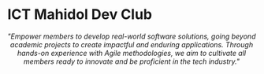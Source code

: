 # ICT Mahidol Dev Club

<p align="center"><i>"Empower members to develop real-world software solutions, going beyond academic projects to create impactful and enduring applications. Through hands-on experience with Agile methodologies, we aim to cultivate all members ready to innovate and be proficient in the tech industry."</i></p>